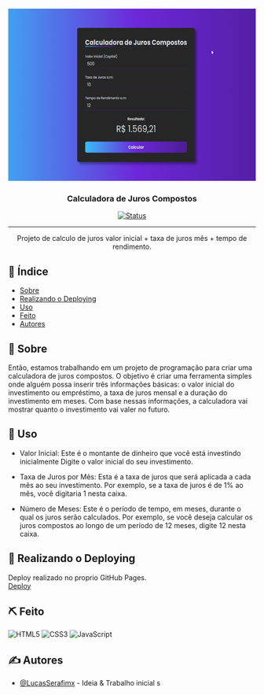<p align="center">
  <a href="" rel="noopener">
 <img width=800px height=350px src="./img/Calc_Juros.png" alt="Logo do Projeto"></a>
</p>

<h3 align="center">Calculadora de Juros Compostos</h3>

<div align="center">

  [![Status](https://img.shields.io/badge/status-active-success.svg)]() 
  

</div>

---

<p align="center"> Projeto de calculo de juros valor inicial + taxa de juros mês + tempo de rendimento.
    <br> 
</p>

## 📝 Índice
+ [Sobre](#sobre)
+ [Realizando o Deploying](#deployment)
+ [Uso](#uso)
+ [Feito](#feito_com)
+ [Autores](#autores)

## 🧐 Sobre <a name = "sobre"></a>
Então, estamos trabalhando em um projeto de programação para criar uma calculadora de juros compostos. O objetivo é criar uma ferramenta simples onde alguém possa inserir três informações básicas: o valor inicial do investimento ou empréstimo, a taxa de juros mensal e a duração do investimento em meses. Com base nessas informações, a calculadora vai mostrar quanto o investimento vai valer no futuro.

## 🎈 Uso <a name="uso"></a>
- Valor Inicial: Este é o montante de dinheiro que você está investindo inicialmente Digite o valor inicial do seu investimento.

- Taxa de Juros por Mês: Esta é a taxa de juros que será aplicada a cada mês ao seu investimento. Por exemplo, se a taxa de juros é de 1% ao mês, você digitaria 1 nesta caixa.

- Número de Meses: Este é o período de tempo, em meses, durante o qual os juros serão calculados. Por exemplo, se você deseja calcular os juros compostos ao longo de um período de 12 meses, digite 12 nesta caixa.

## 🚀 Realizando o Deploying <a name = "deployment"></a>
Deploy realizado no proprio GitHub Pages. <br>
[Deploy](https://lucasserafimx.github.io/calc-juros-compostos/)


## ⛏️ Feito <a name = "feito_com"></a>
![HTML5](https://img.shields.io/badge/html5-%23E34F26.svg?style=for-the-badge&logo=html5&logoColor=white)
![CSS3](https://img.shields.io/badge/css3-%231572B6.svg?style=for-the-badge&logo=css3&logoColor=white)
![JavaScript](https://img.shields.io/badge/javascript-%23323330.svg?style=for-the-badge&logo=javascript&logoColor=%23F7DF1E)
## ✍️ Autores <a name = "autores"></a>
- [@LucasSerafimx](https://github.com/LucasSerafimx) - Ideia & Trabalho inicial
s
